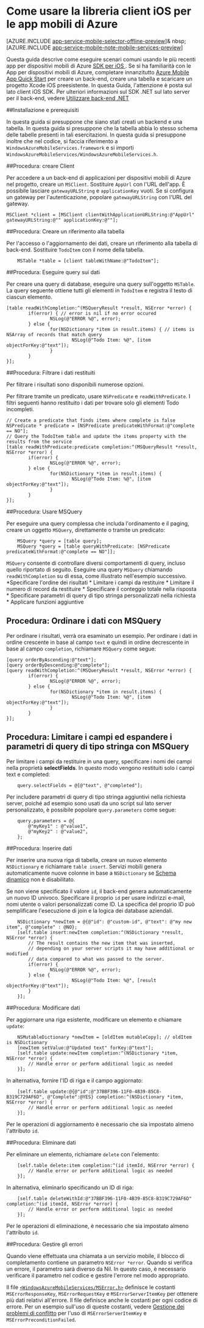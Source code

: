 <properties
	pageTitle="Come utilizzare iOS SDK per App Mobile di Azure"
	description="Come utilizzare iOS SDK per App Mobile di Azure"
	services="app-service\mobile"
	documentationCenter="ios"
	authors="krisragh"
	manager="dwrede"
	editor=""/>

<tags
	ms.service="app-service-mobile"
	ms.workload="mobile"
	ms.tgt_pltfrm="mobile-ios"
	ms.devlang="objective-c"
	ms.topic="article"
	ms.date="09/28/2015"
	ms.author="krisragh"/>

# Come usare la libreria client iOS per le app mobili di Azure

[AZURE.INCLUDE [app-service-mobile-selector-offline-preview](../../includes/app-service-mobile-selector-client-library.md)]& nbsp;[AZURE.INCLUDE [app-service-mobile-note-mobile-services-preview](../../includes/app-service-mobile-note-mobile-services-preview.md)]

Questa guida descrive come eseguire scenari comuni usando le più recenti app per dispositivi mobili di Azure [SDK per iOS ](https://go.microsoft.com/fwLink/?LinkID=266533&clcid=0x409). Se si ha familiarità con le App per dispositivi mobili di Azure, completare innanzitutto [Azure Mobile App Quick Start] per creare un back-end, creare una tabella e scaricare un progetto Xcode iOS preesistente. In questa Guida, l'attenzione è posta sul lato client iOS SDK. Per ulteriori informazioni sul SDK .NET sul lato server per il back-end, vedere [Utilizzare back-end .NET](app-service-mobile-dotnet-backend-how-to-use-server-sdk.md)

##<a name="Setup"></a>Installazione e prerequisiti

In questa guida si presuppone che siano stati creati un backend e una tabella. In questa guida si presuppone che la tabella abbia lo stesso schema delle tabelle presenti in tali esercitazioni. In questa guida si presuppone inoltre che nel codice, si faccia riferimento a `WindowsAzureMobileServices.framework` e si importi `WindowsAzureMobileServices/WindowsAzureMobileServices.h`.

##<a name="create-client"></a>Procedura: creare Client

Per accedere a un back-end di applicazioni per dispositivi mobili di Azure nel progetto, creare un `MSClient`. Sostituire `AppUrl` con l'URL dell'app. È possibile lasciare `gatewayURLString` e `applicationKey` vuoti. Se si configura un gateway per l'autenticazione, popolare `gatewayURLString` con l'URL del gateway.

```
MSClient *client = [MSClient clientWithApplicationURLString:@"AppUrl" gatewayURLString:@"" applicationKey:@""];
```

##<a name="table-reference"></a>Procedura: Creare un riferimento alla tabella

Per l'accesso o l'aggiornamento dei dati, creare un riferimento alla tabella di back-end. Sostituire `TodoItem` con il nome della tabella.

```
	MSTable *table = [client tableWithName:@"TodoItem"];
```

##<a name="querying"></a>Procedura: Eseguire query sui dati

Per creare una query di database, eseguire una query sull'oggetto `MSTable`. La query seguente ottiene tutti gli elementi in `TodoItem` e registra il testo di ciascun elemento.

```
[table readWithCompletion:^(MSQueryResult *result, NSError *error) {
		if(error) { // error is nil if no error occured
				NSLog(@"ERROR %@", error);
		} else {
				for(NSDictionary *item in result.items) { // items is NSArray of records that match query
						NSLog(@"Todo Item: %@", [item objectForKey:@"text"]);
				}
		}
}];
```

##<a name="filtering"></a>Procedura: Filtrare i dati restituiti

Per filtrare i risultati sono disponibili numerose opzioni.

Per filtrare tramite un predicato, usare `NSPredicate` e `readWithPredicate`. I filtri seguenti hanno restituito i dati per trovare solo gli elementi Todo incompleti.

```
// Create a predicate that finds items where complete is false
NSPredicate * predicate = [NSPredicate predicateWithFormat:@"complete == NO"];
// Query the TodoItem table and update the items property with the results from the service
[table readWithPredicate:predicate completion:^(MSQueryResult *result, NSError *error) {
		if(error) {
				NSLog(@"ERROR %@", error);
		} else {
				for(NSDictionary *item in result.items) {
						NSLog(@"Todo Item: %@", [item objectForKey:@"text"]);
				}
		}
}];
```

##<a name="query-object"></a>Procedura: Usare MSQuery

Per eseguire una query complessa che includa l'ordinamento e il paging, creare un oggetto `MSQuery`, direttamente o tramite un predicato:

```
    MSQuery *query = [table query];
    MSQuery *query = [table queryWithPredicate: [NSPredicate predicateWithFormat:@"complete == NO"]];
```

`MSQuery` consente di controllare diversi comportamenti di query, incluso quello riportato di seguito. Eseguire una query `MSQuery` chiamando `readWithCompletion` su di essa, come illustrato nell'esempio successivo. *Specificare l'ordine dei risultati * Limitare i campi da restituire * Limitare il numero di record da restituire * Specificare il conteggio totale nella risposta * Specificare parametri di query di tipo stringa personalizzati nella richiesta * Applicare funzioni aggiuntive


## <a name="sorting"></a>Procedura: Ordinare i dati con MSQuery

Per ordinare i risultati, verrà ora esaminato un esempio. Per ordinare i dati in ordine crescente in base al campo `text` e quindi in ordine decrescente in base al campo `completion`, richiamare `MSQuery` come segue:

```
[query orderByAscending:@"text"];
[query orderByDescending:@"complete"];
[query readWithCompletion:^(MSQueryResult *result, NSError *error) {
		if(error) {
				NSLog(@"ERROR %@", error);
		} else {
				for(NSDictionary *item in result.items) {
						NSLog(@"Todo Item: %@", [item objectForKey:@"text"]);
				}
		}
}];
```


## <a name="selecting"></a><a name="parameters"></a>Procedura: Limitare i campi ed espandere i parametri di query di tipo stringa con MSQuery

Per limitare i campi da restituire in una query, specificare i nomi dei campi nella proprietà **selectFields**. In questo modo vengono restituiti solo i campi text e completed:

```
	query.selectFields = @[@"text", @"completed"];
```

Per includere parametri di query di tipo stringa aggiuntivi nella richiesta server, poiché ad esempio sono usati da uno script sul lato server personalizzato, è possibile popolare `query.parameters` come segue:

```
	query.parameters = @{
		@"myKey1" : @"value1",
		@"myKey2" : @"value2",
	};
```

##<a name="inserting"></a>Procedura: Inserire dati

Per inserire una nuova riga di tabella, creare un nuovo elemento `NSDictionary` e richiamare `table insert`. Servizi mobili genera automaticamente nuove colonne in base a `NSDictionary` se [Schema dinamico] non è disabilitato.

Se non viene specificato il valore `id`, il back-end genera automaticamente un nuovo ID univoco. Specificare il proprio `id` per usare indirizzi e-mail, nomi utente o valori personalizzati come ID. La specifica del proprio ID può semplificare l'esecuzione di join e la logica dei database aziendali.

```
	NSDictionary *newItem = @{@"id": @"custom-id", @"text": @"my new item", @"complete" : @NO};
	[self.table insert:newItem completion:^(NSDictionary *result, NSError *error) {
		// The result contains the new item that was inserted,
		// depending on your server scripts it may have additional or modified
		// data compared to what was passed to the server.
		if(error) {
				NSLog(@"ERROR %@", error);
		} else {
						NSLog(@"Todo Item: %@", [result objectForKey:@"text"]);
		}
	}];
```

##<a name="modifying"></a>Procedura: Modificare dati

Per aggiornare una riga esistente, modificare un elemento e chiamare `update`:

```
	NSMutableDictionary *newItem = [oldItem mutableCopy]; // oldItem is NSDictionary
	[newItem setValue:@"Updated text" forKey:@"text"];
	[self.table update:newItem completion:^(NSDictionary *item, NSError *error) {
		// Handle error or perform additional logic as needed
	}];
```

In alternativa, fornire l'ID di riga e il campo aggiornato:

```
	[self.table update:@{@"id":@"37BBF396-11F0-4B39-85C8-B319C729AF6D", @"Complete":@YES} completion:^(NSDictionary *item, NSError *error) {
		// Handle error or perform additional logic as needed
	}];
```

Per le operazioni di aggiornamento è necessario che sia impostato almeno l'attributo `id`.

##<a name="deleting"></a>Procedura: Eliminare dati

Per eliminare un elemento, richiamare `delete` con l'elemento:

```
	[self.table delete:item completion:^(id itemId, NSError *error) {
		// Handle error or perform additional logic as needed
	}];
```

In alternativa, eliminarlo specificando un ID di riga:

```
	[self.table deleteWithId:@"37BBF396-11F0-4B39-85C8-B319C729AF6D" completion:^(id itemId, NSError *error) {
		// Handle error or perform additional logic as needed
	}];   
```

Per le operazioni di eliminazione, è necessario che sia impostato almeno l'attributo `id`.


##<a name="errors"></a>Procedura: Gestire gli errori

Quando viene effettuata una chiamata a un servizio mobile, il blocco di completamento contiene un parametro `NSError *error`. Quando si verifica un errore, il parametro sarà diverso da Nil. In questo caso, è necessario verificare il parametro nel codice e gestire l'errore nel modo appropriato.

Il file [`<WindowsAzureMobileServices/MSError.h>`](https://github.com/Azure/azure-mobile-services/blob/master/sdk/iOS/src/MSError.h) definisce le costanti `MSErrorResponseKey`, `MSErrorRequestKey` e `MSErrorServerItemKey` per ottenere più dati relativi all'errore. Il file definisce anche le costanti per ogni codice di errore. Per un esempio sull'uso di queste costanti, vedere [Gestione dei problemi di conflitto] per l'uso di `MSErrorServerItemKey` e `MSErrorPreconditionFailed`.

<!-- Anchors. -->

[What is Mobile Services]: #what-is
[Concepts]: #concepts
[Setup and Prerequisites]: #Setup
[How to: Create the Mobile Services client]: #create-client
[How to: Create a table reference]: #table-reference
[How to: Query data from a mobile service]: #querying
[Filter returned data]: #filtering
[Sort returned data]: #sorting
[Return data in pages]: #paging
[Select specific columns]: #selecting
[How to: Bind data to the user interface]: #binding
[How to: Insert data into a mobile service]: #inserting
[How to: Modify data in a mobile service]: #modifying
[How to: Authenticate users]: #authentication
[Cache authentication tokens]: #caching-tokens
[How to: Upload images and large files]: #blobs
[How to: Handle errors]: #errors
[How to: Design unit tests]: #unit-testing
[How to: Customize the client]: #customizing
[Customize request headers]: #custom-headers
[Customize data type serialization]: #custom-serialization
[Next Steps]: #next-steps
[How to: Use MSQuery]: #query-object

<!-- Images. -->

<!-- URLs. -->
[Azure Mobile App Quick Start]: app-service-mobile-dotnet-backend-ios-get-started-preview.md

[Add Mobile Services to Existing App]: /develop/mobile/tutorials/get-started-data
[Get started with Mobile Services]: /develop/mobile/tutorials/get-started-ios
[Validate and modify data in Mobile Services by using server scripts]: /develop/mobile/tutorials/validate-modify-and-augment-data-ios
[Mobile Services SDK]: https://go.microsoft.com/fwLink/p/?LinkID=266533
[Authentication]: /develop/mobile/tutorials/get-started-with-users-ios
[iOS SDK]: https://developer.apple.com/xcode

[Handling Expired Tokens]: http://go.microsoft.com/fwlink/p/?LinkId=301955
[Live Connect SDK]: http://go.microsoft.com/fwlink/p/?LinkId=301960
[Permissions]: http://msdn.microsoft.com/library/windowsazure/jj193161.aspx
[Service-side Authorization]: mobile-services-javascript-backend-service-side-authorization.md
[Use scripts to authorize users]: /develop/mobile/tutorials/authorize-users-in-scripts-ios
[Schema dinamico]: http://go.microsoft.com/fwlink/p/?LinkId=296271
[How to: access custom parameters]: /develop/mobile/how-to-guides/work-with-server-scripts#access-headers
[Create a table]: http://msdn.microsoft.com/library/windowsazure/jj193162.aspx
[NSDictionary object]: http://go.microsoft.com/fwlink/p/?LinkId=301965
[ASCII control codes C0 and C1]: http://en.wikipedia.org/wiki/Data_link_escape_character#C1_set
[CLI to manage Mobile Services tables]: ../virtual-machines-command-line-tools.md#Mobile_Tables
[Gestione dei problemi di conflitto]: mobile-services-ios-handling-conflicts-offline-data.md#add-conflict-handling

<!---HONumber=Oct15_HO2-->